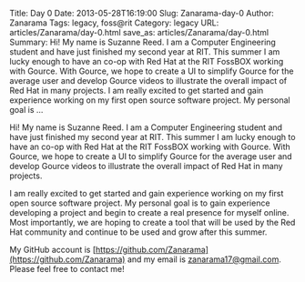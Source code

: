 Title: Day 0
Date: 2013-05-28T16:19:00
Slug: Zanarama-day-0
Author: Zanarama
Tags: legacy, foss@rit
Category: legacy
URL: articles/Zanarama/day-0.html
save_as: articles/Zanarama/day-0.html
Summary: Hi! My name is Suzanne Reed. I am a Computer Engineering student and have just finished my second year at RIT. This summer I am lucky enough to have an co-op with Red Hat at the RIT FossBOX working with Gource. With Gource, we hope to create a UI to simplify Gource for the average user and develop Gource videos to illustrate the overall impact of Red Hat in many projects.  I am really excited to get started and gain experience working on my first open source software project. My personal goal is ... 

Hi! My name is Suzanne Reed. I am a Computer Engineering student and have just
finished my second year at RIT. This summer I am lucky enough to have an co-op
with Red Hat at the RIT FossBOX working with Gource. With Gource, we hope to
create a UI to simplify Gource for the average user and develop Gource videos
to illustrate the overall impact of Red Hat in many projects.

I am really excited to get started and gain experience working on my first
open source software project. My personal goal is to gain experience
developing a project and begin to create a real presence for myself online.
Most importantly, we are hoping to create a tool that will be used by the Red
Hat community and continue to be used and grow after this summer.

My GitHub account is
[https://github.com/Zanarama](https://github.com/Zanarama) and my email is
[zanarama17@gmail.com](mailto:zanarama17@gmail.com). Please feel free to
contact me!

